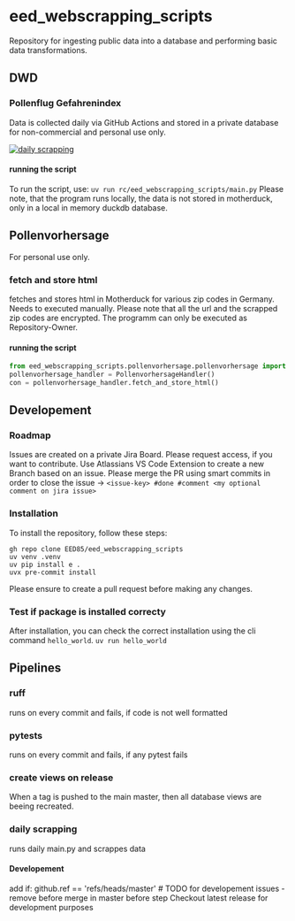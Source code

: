 # eed_webscrapping_scripts
Repository for ingesting public data into a database and performing basic data transformations.

## DWD

### Pollenflug Gefahrenindex
Data is collected daily via GitHub Actions and stored in a private database for non-commercial and personal use only.

[![daily scrapping](https://github.com/EED85/eed_webscrapping_scripts/actions/workflows/main.yml/badge.svg)](https://github.com/EED85/eed_webscrapping_scripts/actions/workflows/main.yml)

#### running the script
To run the script, use:
`uv run rc/eed_webscrapping_scripts/main.py`
Please note, that the program runs locally, the data is not stored in motherduck, only in a local in memory duckdb database.

## Pollenvorhersage
For personal use only.

### fetch and store html

fetches and stores html in Motherduck for various zip codes in Germany. Needs to executed manually.
Please note that all the url and the scrapped zip codes are encrypted. The programm can only be executed as Repository-Owner.

#### running the script

```python
from eed_webscrapping_scripts.pollenvorhersage.pollenvorhersage import PollenvorhersageHandler
pollenvorhersage_handler = PollenvorhersageHandler()
con = pollenvorhersage_handler.fetch_and_store_html()
```

## Developement

### Roadmap
Issues are created on a private Jira Board. Please request access, if you want to contribute.
Use Atlassians VS Code Extension to create a new Branch based on an issue. Please merge the PR using smart commits in order to close the issue -> ```<issue-key> #done #comment <my optional comment on jira issue>```

### Installation
To install the repository, follow these steps:
```shell
gh repo clone EED85/eed_webscrapping_scripts
uv venv .venv
uv pip install e .
uvx pre-commit install
```

Please ensure to create a pull request before making any changes.

### Test if package is installed correcty
After installation, you can check the correct installation using the cli command ``hello_world``.
``uv run hello_world``

## Pipelines

### ruff
runs on every commit and fails, if code is not well formatted

### pytests
runs on every commit and fails, if any pytest fails

### create views on release
When a tag is pushed to the main master, then all database views are beeing recreated.

### daily scrapping
runs daily main.py and scrappes data

#### Developement
add if: github.ref == 'refs/heads/master' # TODO for developement issues - remove before merge in master
before step Checkout latest release for development purposes
